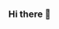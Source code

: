 ### Hi there 👋

<!--
**AbhiSDC/AbhiSDC** is a ✨ _special_ ✨ repository because its `README.md` (this file) appears on your GitHub profile.

Here are some ideas to get you started:

- 🔭 I’m currently working on Learning New Things.
- 🌱 I’m currently learning GCP.
- 👯 I’m looking to collaborate on Youtube.
- 🤔 I’m looking for help with New Projects.
- 💬 Ask me about Memes.
- 📫 How to reach me: Instagram:@abhi.so.raha
                      LinkedIn: https://www.linkedin.com/in/abhishek-nayyar-495536145/
- 😄 Pronouns: He/Me
- ⚡ Fun fact: Music/Movies are just Awesome!!
-->
